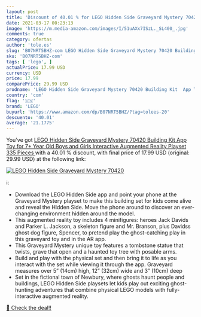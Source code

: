 ```yaml
---
layout: post
title: 'Discount of 40.01 % for LEGO Hidden Side Graveyard Mystery 70420'
date: 2021-03-17 00:23:13
image: 'https://m.media-amazon.com/images/I/51uAXx7ISzL._SL400_.jpg'
comments: true
category: ofertas
author: 'tole.es'
slug: 'B07NRT5BHZ-com LEGO Hidden Side Graveyard Mystery 70420 Building Kit App...'
sku: 'B07NRT5BHZ-com'
tags: [ 'lego', ]
actualPrice: 17.99 USD
currency: USD
price: 17.99
comparePrice: 29.99 USD
prodname: 'LEGO Hidden Side Graveyard Mystery 70420 Building Kit  App Toy for 7+ Year Old Boys and Girls  Interactive Augmented Reality Playset  335 Pieces '
country: 'com'
flag: '🇺🇸'
brand: 'LEGO'
buyurl: 'https://www.amazon.com/dp/B07NRT5BHZ/?tag=tolees-20'
descuento: '40.01'
average: '21.1775'
---
```


You've got [LEGO Hidden Side Graveyard Mystery 70420 Building Kit  App Toy for 7+ Year Old Boys and Girls  Interactive Augmented Reality Playset  335 Pieces ](https://www.amazon.com/dp/B07NRT5BHZ/?tag=tolees-20) with a  40.01 % discount, with final price of 17.99 USD (original: 29.99 USD) at the following link:

[![LEGO Hidden Side Graveyard Mystery 70420](https://m.media-amazon.com/images/I/51uAXx7ISzL._SL400_.jpg)](https://www.amazon.com/dp/B07NRT5BHZ/?tag=tolees-20)

ℹ️:

- Download the LEGO Hidden Side app and point your phone at the Graveyard Mystery playset to make this building set for kids come alive and reveal the Hidden Side. Move the phone around to discover an ever-changing environment hidden around the model.
- This augmented reality toy includes 4 minifigures: heroes Jack Davids and Parker L. Jackson, a skeleton figure and Mr. Branson, plus Davidss ghost dog figure, Spencer, to pretend play the ghost-catching play in this graveyard toy and in the AR app.
- This Graveyard Mystery unique toy features a tombstone statue that twists, grave that open and a haunted toy tree with posable arms.
- Build and play with the physical set and then bring it to life as you interact with the set while viewing it through the app. Graveyard measures over 5” (14cm) high, 12” (32cm) wide and 3” (10cm) deep
- Set in the fictional town of Newbury, where ghosts haunt people and buildings, LEGO Hidden Side playsets let kids play out exciting ghost-hunting adventures that combine physical LEGO models with fully-interactive augmented reality.

[🛒 Check the deal!!](https://www.amazon.com/dp/B07NRT5BHZ/?tag=tolees-20)
